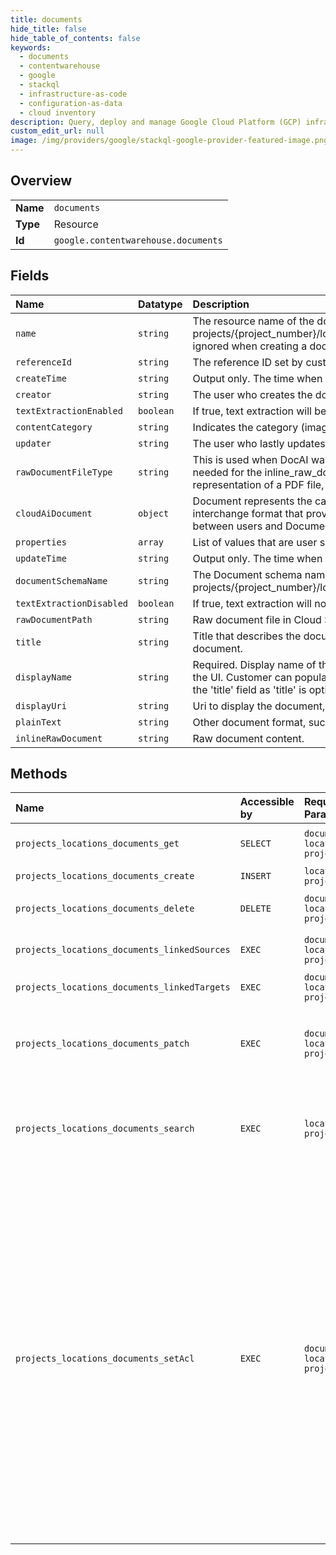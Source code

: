 ```yaml
---
title: documents
hide_title: false
hide_table_of_contents: false
keywords:
  - documents
  - contentwarehouse
  - google    
  - stackql
  - infrastructure-as-code
  - configuration-as-data
  - cloud inventory
description: Query, deploy and manage Google Cloud Platform (GCP) infrastructure and resources using SQL
custom_edit_url: null
image: /img/providers/google/stackql-google-provider-featured-image.png
---
```

  
    

## Overview
<table><tbody>
<tr><td><b>Name</b></td><td><code>documents</code></td></tr>
<tr><td><b>Type</b></td><td>Resource</td></tr>
<tr><td><b>Id</b></td><td><code>google.contentwarehouse.documents</code></td></tr>
</tbody></table>

## Fields
| Name | Datatype | Description |
|:-----|:---------|:------------|
| `name` | `string` | The resource name of the document. Format: projects/&#123;project_number&#125;/locations/&#123;location&#125;/documents/&#123;document_id&#125;. The name is ignored when creating a document. |
| `referenceId` | `string` | The reference ID set by customers. Must be unique per project and location. |
| `createTime` | `string` | Output only. The time when the document is created. |
| `creator` | `string` | The user who creates the document. |
| `textExtractionEnabled` | `boolean` | If true, text extraction will be performed. |
| `contentCategory` | `string` | Indicates the category (image, audio, video etc.) of the original content. |
| `updater` | `string` | The user who lastly updates the document. |
| `rawDocumentFileType` | `string` | This is used when DocAI was not used to load the document and parsing/ extracting is needed for the inline_raw_document. For example, if inline_raw_document is the byte representation of a PDF file, then this should be set to: RAW_DOCUMENT_FILE_TYPE_PDF. |
| `cloudAiDocument` | `object` | Document represents the canonical document resource in Document AI. It is an interchange format that provides insights into documents and allows for collaboration between users and Document AI to iterate and optimize for quality. |
| `properties` | `array` | List of values that are user supplied metadata. |
| `updateTime` | `string` | Output only. The time when the document is last updated. |
| `documentSchemaName` | `string` | The Document schema name. Format: projects/&#123;project_number&#125;/locations/&#123;location&#125;/documentSchemas/&#123;document_schema_id&#125;. |
| `textExtractionDisabled` | `boolean` | If true, text extraction will not be performed. |
| `rawDocumentPath` | `string` | Raw document file in Cloud Storage path. |
| `title` | `string` | Title that describes the document. This can be the top heading or text that describes the document. |
| `displayName` | `string` | Required. Display name of the document given by the user. This name will be displayed in the UI. Customer can populate this field with the name of the document. This differs from the 'title' field as 'title' is optional and stores the top heading in the document. |
| `displayUri` | `string` | Uri to display the document, for example, in the UI. |
| `plainText` | `string` | Other document format, such as PPTX, XLXS |
| `inlineRawDocument` | `string` | Raw document content. |
## Methods
| Name | Accessible by | Required Params | Description |
|:-----|:--------------|:----------------|:------------|
| `projects_locations_documents_get` | `SELECT` | `documentsId, locationsId, projectsId` | Gets a document. Returns NOT_FOUND if the document does not exist. |
| `projects_locations_documents_create` | `INSERT` | `locationsId, projectsId` | Creates a document. |
| `projects_locations_documents_delete` | `DELETE` | `documentsId, locationsId, projectsId` | Deletes a document. Returns NOT_FOUND if the document does not exist. |
| `projects_locations_documents_linkedSources` | `EXEC` | `documentsId, locationsId, projectsId` | Return all source document-links from the document. |
| `projects_locations_documents_linkedTargets` | `EXEC` | `documentsId, locationsId, projectsId` | Return all target document-links from the document. |
| `projects_locations_documents_patch` | `EXEC` | `documentsId, locationsId, projectsId` | Updates a document. Returns INVALID_ARGUMENT if the name of the document is non-empty and does not equal the existing name. |
| `projects_locations_documents_search` | `EXEC` | `locationsId, projectsId` | Searches for documents using provided SearchDocumentsRequest. This call only returns documents that the caller has permission to search against. |
| `projects_locations_documents_setAcl` | `EXEC` | `documentsId, locationsId, projectsId` | Sets the access control policy for a resource. Replaces any existing policy. You can set ACL with condition for projects only. Supported operators are: `=`, `!=`, `&lt;`, `&lt;=`, `&gt;`, and `&gt;=` where the left of the operator is `DocumentSchemaId` or property name and the right of the operator is a number or a quoted string. You must escape backslash (\\) and quote (\") characters. Boolean expressions (AND/OR) are supported up to 3 levels of nesting (for example, "((A AND B AND C) OR D) AND E"), a maximum of 10 comparisons are allowed in the expression. The expression must be &lt; 6000 bytes in length. Sample condition: `"DocumentSchemaId = \"some schema id\" " OR SchemaId.floatPropertyName &gt;= 10` |
